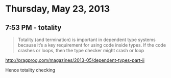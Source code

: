 # Thursday, May 23, 2013

## 7:53 PM - totality

> Totality (and termination) is important in dependent type systems because
> it’s a key requirement for using code inside types. If the code crashes or
> loops, then the type checker might crash or loop

http://pragprog.com/magazines/2013-05/dependent-types-part-ii

Hence totality checking
